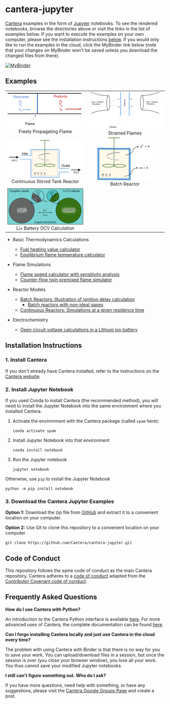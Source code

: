 # cantera-jupyter

[Cantera](https://cantera.org) examples in the form of [Jupyter](http://jupyter.org)
notebooks. To see the rendered notebooks, browse the directories above or visit the
links in the list of examples below. If you want to execute the examples on your
own computer, please see the installation instructions [below](#installation-instructions).
If you would only like to run the examples in the cloud, click the MyBinder
link below (note that your changes on MyBinder won't be saved unless you download
the changed files from there).

[![MyBinder](https://mybinder.org/badge.svg)](https://mybinder.org:/repo/cantera/cantera-jupyter)

## Examples

<table align="center">

<tr align="center">
<td> <img src="flames/images/flameSpeed.png" width=250px> <br> Freely Propagating Flame  </td>
<td> <img src="flames/images/twinPremixedFlame.png" width=250px> <br> Strained Flames </td>
</tr>

<tr align="center">
<td> <img src="reactors/images/stirredReactorCartoon.png" width=250px> <br> Continuous Stirred Tank Reactor </td>
<td> <img src="reactors/images/batchReactor.png" width=175px> <br> Batch Reactor </td>
</tr>

<tr align="center">
<td> <img src="electrochemistry/images/SingleParticleBattery.png" width=250px> <br> Li+ Battery OCV Calculation</td>
</tr>

</table>

* Basic Thermodynamics Calculations
  * [Fuel heating value calculator](https://github.com/Cantera/cantera-jupyter/blob/master/thermo/heating_value.ipynb)
  * [Equilibrium flame temperature calculator](https://github.com/Cantera/cantera-jupyter/blob/master/thermo/flame_temperature.ipynb)

* Flame Simulations
  * [Flame speed calculator with sensitivity analysis](https://github.com/Cantera/cantera-jupyter/blob/master/flames/flame_speed_with_sensitivity_analysis.ipynb)
  * [Counter-flow twin premixed flame simulator](https://github.com/Cantera/cantera-jupyter/blob/master/flames/twin_premixed_flame_axisymmetric.ipynb)

* Reactor Models
  * [Batch Reactors: Illustration of ignition delay calculation](https://github.com/Cantera/cantera-jupyter/blob/master/reactors/batch_reactor_ignition_delay_NTC.ipynb)
    * [Batch reactors with non-ideal gases](https://github.com/Cantera/cantera-jupyter/blob/master/reactors/NonIdealShockTube.ipynb)
  * [Continuous Reactors: Simulations at a given residence time](https://github.com/Cantera/cantera-jupyter/blob/master/reactors/stirred_reactor.ipynb)

* Electrochemistry
  * [Open circuit voltage calculations in a Lithium ion battery](https://github.com/Cantera/cantera-jupyter/blob/master/electrochemistry/lithium_ion_battery.ipynb)

## Installation Instructions

### 1. Install Cantera

If you don't already have Cantera installed, refer to the instructions on
the [Cantera website](https://cantera.org/install/index.html).

### 2. Install Jupyter Notebook

If you used Conda to install Cantera (the recommended method), you will
need to install the Jupyter Notebook into the same environment where you
installed Cantera.

1. Activate the environment with the Cantera package (called `spam` here):

   ```shell
   conda activate spam
   ```

2. Install Jupyter Notebook into that environment

   ```shell
   conda install notebook
   ```

3. Run the Jupyter notebook

   ```shell
   jupyter notebook
   ```

Otherwise, use `pip` to install the Jupyter Notebook

```shell
python -m pip install notebook
```

### 3. Download the Cantera Jupyter Examples

**Option 1:** Download the zip file from [GitHub](https://github.com/Cantera/cantera-jupyter/archive/master.zip)
and extract it to a convenient location on your computer.

**Option 2:** Use Git to clone this repository to a convenient location on your computer

```shell
git clone https://github.com/Cantera/cantera-jupyter.git
```

## Code of Conduct

This repository follows the same code of conduct as the main Cantera repository.
Cantera adheres to a [code of conduct](https://github.com/Cantera/cantera/blob/master/CODE_OF_CONDUCT.md)
adapted from the [Contributor Covenant code of conduct](https://contributor-covenant.org/).

## Frequently Asked Questions

**How do I use Cantera with Python?**

An introduction to the Cantera Python interface is available
[here](https://cantera.org/tutorials/python-tutorial.html). For more
advanced uses of Cantera, the complete documentation can be found
[here](https://cantera.org/documentation/index.html).

**Can I forgo installing Cantera locally and just use Cantera in the cloud every
time?**

The problem with using Cantera with Binder is that there is no way for you to
save your work. You can upload/download files in a session, but once the session
is over (you close your browser window), you lose all your work. You thus cannot
save your modified Jupyter notebooks.

**I still can't figure something out. Who do I ask?**

If you have more questions, need help with something, or have any suggestions,
please visit the
[Cantera Google Groups Page](https://groups.google.com/forum/#!forum/cantera-users)
and create a post.
